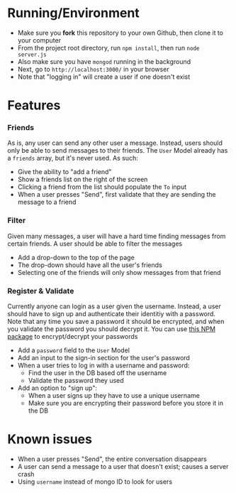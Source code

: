 # Running/Environment

- Make sure you **fork** this repository to your own Github, then clone it to your computer
- From the project root directory, run `npm install`, then run `node server.js`
- Also make sure you have `mongod` running in the background
- Next, go to `http://localhost:3000/` in your browser
- Note that "logging in" will create a user if one doesn't exist

# Features

### Friends
As is, any user can send any other user a message. Instead, users should only be able to send messages to their friends. The `User` Model already has a `friends` array, but it's never used. As such:

- Give the ability to "add a friend"
- Show a friends list on the right of the screen
- Clicking a friend from the list should populate the `To` input 
- When a user presses "Send", first validate that they are sending the message to a friend

### Filter
Given many messages, a user will have a hard time finding messages from certain friends. A user should be able to filter the messages

- Add a drop-down to the top of the page
- The drop-down should have all the user's friends
- Selecting one of the friends will only show messages from that friend

### Register & Validate
Currently anyone can login as a user given the username. Instead, a user should have to sign up and authenticate their identitiy with a password. Note that any time you save a password it should be encrypted, and when you validate the password you should decrypt it. You can use [this NPM package](https://www.npmjs.com/package/cryptr) to encrypt/decrypt your passwords

- Add a `password` field to the `User` Model
- Add an input to the sign-in section for the user's password
- When a user tries to log in with a username and password:
    - Find the user in the DB based off the username
    - Validate the password they used
- Add an option to "sign up":
    - When a user signs up they have to use a unique username
    - Make sure you are encrypting their password before you store it in the DB


# Known issues
- When a user presses "Send", the entire conversation disappears
- A user can send a message to a user that doesn't exist; causes a server crash
- Using `username` instead of mongo ID to look for users
